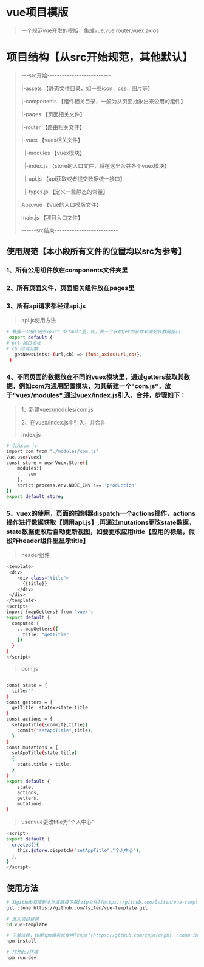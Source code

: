 # vue项目模版

> 一个规范vue开发的模版，集成vue,vue router,vuex,axios

# 项目结构【从src开始规范，其他默认】
>---src开始--------------------------
>
>|-assets 【静态文件目录，如一些icon，css，图片等】
>
>|-components 【组件相关目录，一般为从页面抽象出来公用的组件】
>
>|-pages 【页面相关文件】
>
>|-router 【路由相关文件】
>
>|-vuex 【vuex相关文件】
>
>       |-modules 【vuex模块】
>
>       |-index.js 【store的入口文件，将在这里合并各个vuex模块】
>
>       |-api.js 【api获取或者提交数据统一接口】
>
>       |-types.js 【定义一些静态的常量】
>
>App.vue 【Vue的入口模版文件】
>
>main.js 【项目入口文件】
>
>------src结束--------------------------

## 使用规范【本小段所有文件的位置均以src为参考】

### 1、所有公用组件放在components文件夹里
### 2、所有页面文件，页面相关组件放在pages里
### 3、所有api请求都经过api.js
>api.js使用方法
``` bash
# 暴露一个接口在export default里，如，要一个获取get的获取新闻列表数据接口
 export default {
# url 接口地址
# cb 回调函数
   getNewsLists: (url,cb) => {func_axios(url,cb)},
 }

```

### 4、不同页面的数据放在不同的vuex模块里，通过getters获取其数据，例如com为通用配置模块，为其新建一个"com.js"，放于"vuex/modules",通过vuex/index.js引入，合并，步骤如下：
>1、新建vuex/modules/com.js
>
>2、在vuex/index.js中引入，并合并
>
>index.js
``` bash
# 引入com.js
import com from "./modules/com.js"
Vue.use(Vuex)
const store = new Vuex.Store({
    modules:{
        com
    },
    strict:process.env.NODE_ENV !== 'production'
})
export default store;

```
### 5、vuex的使用，页面的控制器dispatch一个actions操作，actions操作进行数据获取【调用api.js】,再通过mutations更改state数据，state数据更改后自动更新视图，如要更改应用title【应用的标题，假设咋header组件里显示title】
>header组件
``` bash
<template>
 <div>
    <div class="title">
      {{title}}
    </div>
 </div>
</template>
<script>
import {mapGetters} from 'vuex';
export default {
  computed:{
    ...mapGetters({
      title: "getTitle"
    })
  }
}
</script>
```
>
>com.js
``` bash

const state = {
  title:""
}
const getters = {
  getTitle: state=>state.title
}
const actions = {
  setAppTitle({commit},title){
    commit("setAppTitle",title);
  }
}
const mutations = {
  setAppTitle(state,title)
  {
    state.title = title;
  }
}
export default {
    state,
    actions,
    getters,
    mutations
}
```
>
>user.vue更改title为“个人中心”
``` bash
<script>
export default {
  created(){
    this.$store.dispatch("setAppTitle","个人中心");
  },
}
</script>
```
## 使用方法

``` bash
# 从github克隆到本地或直接下载[zip文件](https://github.com/lsiten/vue-template/archive/master.zip) 进行解压
git clone https://github.com/lsiten/vue-template.git

# 进入项目目录
cd vue-template

# 下载依赖，如果npm慢可以使用[cnpm](https://github.com/cnpm/cnpm) ：cnpm install
npm install

# 打开dev环境
npm run dev
```
